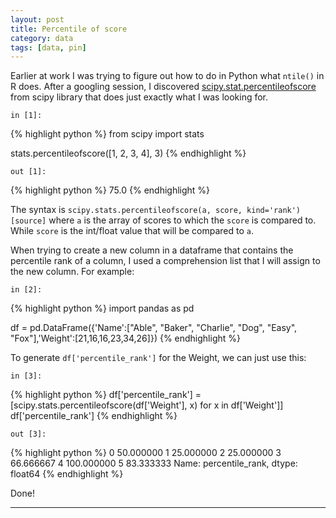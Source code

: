 ```yaml
---
layout: post
title: Percentile of score
category: data
tags: [data, pin]
---
```


Earlier at work I was trying to figure out how to do in Python what ```ntile()``` in R does.
After a googling session, I discovered [scipy.stat.percentileofscore](https://docs.scipy.org/doc/scipy/reference/generated/scipy.stats.percentileofscore.html) from scipy library that does just exactly what I was looking for.

``` in [1]: ```

{% highlight python %}
from scipy import stats

stats.percentileofscore([1, 2, 3, 4], 3)
{% endhighlight %}

``` out [1]: ```

{% highlight python %}
75.0
{% endhighlight %}

The syntax is ```scipy.stats.percentileofscore(a, score, kind='rank')[source]``` where ```a``` is the array of scores to which the ```score``` is compared to. While ```score``` is the int/float value that will be compared to ```a```.

When trying to create a new column in a dataframe that contains the percentile rank of a column, I used a comprehension list that I will assign to the new column. For example:

``` in [2]: ```

{% highlight python %}
import pandas as pd

df = pd.DataFrame({'Name':["Able", "Baker", "Charlie", "Dog", "Easy", "Fox"],'Weight':[21,16,16,23,34,26]})
{% endhighlight %}

To generate ```df['percentile_rank']``` for the Weight, we can just use this:

``` in [3]: ```

{% highlight python %}
df['percentile_rank'] = [scipy.stats.percentileofscore(df['Weight'], x) for x in df['Weight']]
df['percentile_rank']
{% endhighlight %}

``` out [3]: ```

{% highlight python %}
0     50.000000
1     25.000000
2     25.000000
3     66.666667
4    100.000000
5     83.333333
Name: percentile_rank, dtype: float64
{% endhighlight %}

Done!

---
